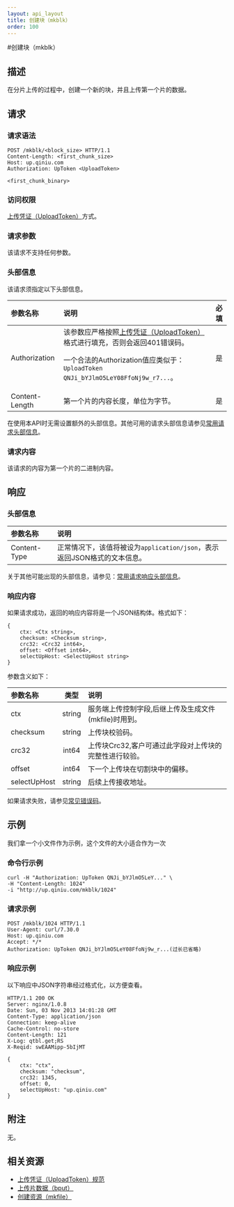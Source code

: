 ```yaml
---
layout: api_layout
title: 创建块（mkblk）
order: 100
---
```


<a name="mkblk"></a>
#创建块（mkblk）

<a name="description"></a>
## 描述
在分片上传的过程中，创建一个新的块，并且上传第一个片的数据。

<a name="request"></a>
## 请求

<a name="request-syntax"></a>
### 请求语法

```
POST /mkblk/<block_size> HTTP/1.1
Content-Length: <first_chunk_size>
Host: up.qiniu.com
Authorization: UpToken <UploadToken>

<first_chunk_binary>
```

<a name="request-auth"></a>
### 访问权限

[上传凭证（UploadToken）](http://docs.qiniu.com/api/v6/rs.html#digest-auth)方式。

<a name="request-params"></a>
### 请求参数

该请求不支持任何参数。

<a name="request-headers"></a>
### 头部信息

该请求须指定以下头部信息。

参数名称      | 说明                              | 必填
:---------- | :------------------------------- | :-------:
Authorization | 该参数应严格按照[上传凭证（UploadToken）]()格式进行填充，否则会返回401错误码。<p>一个合法的Authorization值应类似于：`UploadToken QNJi_bYJlmO5LeY08FfoNj9w_r7...`。 | 是
Content-Length | 第一个片的内容长度，单位为字节。 | 是

在使用本API时无需设置额外的头部信息。其他可用的请求头部信息请参见[常用请求头部信息]()。

<a name="request-body"></a>
### 请求内容

该请求的内容为第一个片的二进制内容。

<a name="response"></a>
## 响应

<a name="response-headers"></a>
### 头部信息
参数名称      | 说明                              
:----------- | :------------------------------- 
Content-Type | 正常情况下，该值将被设为`application/json`，表示返回JSON格式的文本信息。

关于其他可能出现的头部信息，请参见：[常用请求响应头部信息]()。

<a name="response-body"></a>
### 响应内容

如果请求成功，返回的响应内容将是一个JSON结构体。格式如下：

```
{
	ctx: <Ctx string>, 
    checksum: <Checksum string>,
    crc32: <Crc32 int64>,
    offset: <Offset int64>,
    selectUpHost: <SelectUpHost string>
}
```

参数含义如下：

参数名称       | 类型 | 说明
:------------ | :----: | :------------------------------
ctx | string | 服务端上传控制字段,后继上传及生成文件(mkfile)时用到。
checksum | string | 上传块校验码。
crc32 | int64 | 上传块Crc32,客户可通过此字段对上传块的完整性进行较验。
offset | int64 | 下一个上传块在切割块中的偏移。
selectUpHost | string | 后续上传接收地址。

如果请求失败，请参见[常见错误码]()。

<a name="examples"></a>
## 示例

我们拿一个小文件作为示例，这个文件的大小适合作为一次

<a name="example1-command"></a>
### 命令行示例

```
curl -H "Authorization: UpToken QNJi_bYJlmO5LeY..." \
-H "Content-Length: 1024"
-i "http://up.qiniu.com/mkblk/1024"
```

<a name="example1-request"></a>
### 请求示例

```
POST /mkblk/1024 HTTP/1.1
User-Agent: curl/7.30.0
Host: up.qiniu.com
Accept: */*
Authorization: UpToken QNJi_bYJlmO5LeY08FfoNj9w_r...(过长已省略)
```

<a name="example1-response"></a>
### 响应示例

以下响应中JSON字符串经过格式化，以方便查看。

```
HTTP/1.1 200 OK
Server: nginx/1.0.8
Date: Sun, 03 Nov 2013 14:01:28 GMT
Content-Type: application/json
Connection: keep-alive
Cache-Control: no-store
Content-Length: 121
X-Log: qtbl.get;RS
X-Reqid: swEAAMipp-5bIjMT

{
	ctx: "ctx", 
    checksum: "checksum",
    crc32: 1345,
    offset: 0,
    selectUpHost: "up.qiniu.com"
}
```

<a name="remarks"></a>
## 附注

无。

<a name="related-resources"></a>
## 相关资源

- [上传凭证（UploadToken）规范](http://docs.qiniu.com/#)
- [上传片数据（bput）]()
- [创建资源（mkfile）]()
